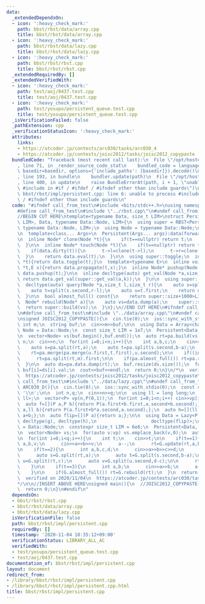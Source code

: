```yaml
---
data:
  _extendedDependsOn:
  - icon: ':heavy_check_mark:'
    path: bbst/rbst/data/array.cpp
    title: bbst/rbst/data/array.cpp
  - icon: ':heavy_check_mark:'
    path: bbst/rbst/data/lazy.cpp
    title: bbst/rbst/data/lazy.cpp
  - icon: ':heavy_check_mark:'
    path: bbst/rbst/rbst.cpp
    title: bbst/rbst/rbst.cpp
  _extendedRequiredBy: []
  _extendedVerifiedWith:
  - icon: ':heavy_check_mark:'
    path: test/aoj/0437.test.cpp
    title: test/aoj/0437.test.cpp
  - icon: ':heavy_check_mark:'
    path: test/yosupo/persistent_queue.test.cpp
    title: test/yosupo/persistent_queue.test.cpp
  _isVerificationFailed: false
  _pathExtension: cpp
  _verificationStatusIcon: ':heavy_check_mark:'
  attributes:
    links:
    - https://atcoder.jp/contests/arc030/tasks/arc030_4
    - https://atcoder.jp/contests/joisc2012/tasks/joisc2012_copypaste
  bundledCode: "Traceback (most recent call last):\n  File \"/opt/hostedtoolcache/Python/3.9.1/x64/lib/python3.9/site-packages/onlinejudge_verify/documentation/build.py\"\
    , line 71, in _render_source_code_stat\n    bundled_code = language.bundle(stat.path,\
    \ basedir=basedir, options={'include_paths': [basedir]}).decode()\n  File \"/opt/hostedtoolcache/Python/3.9.1/x64/lib/python3.9/site-packages/onlinejudge_verify/languages/cplusplus.py\"\
    , line 193, in bundle\n    bundler.update(path)\n  File \"/opt/hostedtoolcache/Python/3.9.1/x64/lib/python3.9/site-packages/onlinejudge_verify/languages/cplusplus_bundle.py\"\
    , line 400, in update\n    raise BundleErrorAt(path, i + 1, \"unable to process\
    \ #include in #if / #ifdef / #ifndef other than include guards\")\nonlinejudge_verify.languages.cplusplus_bundle.BundleErrorAt:\
    \ bbst/rbst/impl/persistent.cpp: line 6: unable to process #include in #if / #ifdef\
    \ / #ifndef other than include guards\n"
  code: "#ifndef call_from_test\n#include <bits/stdc++.h>\nusing namespace std;\n\n\
    #define call_from_test\n#include \"../rbst.cpp\"\n#undef call_from_test\n\n#endif\n\
    //BEGIN CUT HERE\ntemplate<typename Data, size_t LIM>\nstruct Persistent : RBST<Persistent<Data,\
    \ LIM>, Data, typename Data::Node, LIM>{\n  using super = RBST<Persistent, Data,\
    \ typename Data::Node, LIM>;\n  using Node = typename Data::Node;\n\n  Data data;\n\
    \n  template<class... Args>\n  Persistent(Args... args):data(forward<Args>(args)...){}\n\
    \n  inline Node* clone(Node *t){\n    if(t==nullptr) return t;\n    return super::create(*t);\n\
    \  }\n\n  inline Node* touch(Node *t){\n    if(t==nullptr) return t;\n    t=clone(t);\n\
    \    if(data.dirty(t)){\n      t->l=clone(t->l);\n      t->r=clone(t->r);\n  \
    \  }\n    return data.eval(t);\n  }\n\n  using super::toggle;\n  inline void toggle(Node\
    \ *t){return data.toggle(t);}\n  template<typename E>\n  inline void propagate(Node\
    \ *t,E x){return data.propagate(t,x);}\n  inline Node* pushup(Node *t){return\
    \ data.pushup(t);}\n\n  inline decltype(auto) get_val(Node *a,size_t k){\n   \
    \ return data.get_val(super::get_val(a,k));\n  }\n\n  using super::merge, super::split;\n\
    \  decltype(auto) query(Node *a,size_t l,size_t r){\n    auto s=split(a,l);\n\
    \    auto t=split(s.second,r-l);\n    auto u=t.first;\n    return data.reflect(u);\n\
    \  }\n\n  bool almost_full() const{\n    return super::size+1000>LIM;\n  }\n\n\
    \  Node* rebuild(Node* a){\n    auto vs=data.dump(a);\n    super::size=0;\n  \
    \  return super::build(vs);\n  }\n};\n//END CUT HERE\n#ifndef call_from_test\n\
    \n#define call_from_test\n#include \"../data/array.cpp\"\n#undef call_from_test\n\
    \nsigned JOISC2012_COPYPASTE(){\n  cin.tie(0);\n  ios::sync_with_stdio(0);\n \
    \ int m;\n  string buf;\n  cin>>m>>buf;\n\n  using Data = Array<char>;\n  using\
    \ Node = Data::Node;\n  const size_t LIM = 1e7;\n  Persistent<Data, LIM> pa;\n\
    \n  vector<Node> vs(buf.begin(),buf.end());\n  auto rt=pa.build(vs);\n\n  int\
    \ n;\n  cin>>n;\n  for(int i=0;i<n;i++){\n    int a,b,c;\n    cin>>a>>b>>c;\n\
    \    auto s=pa.split(rt,a);\n    auto t=pa.split(s.second,b-a);\n    auto u=pa.split(rt,c);\n\
    \    rt=pa.merge(pa.merge(u.first,t.first),u.second);\n\n    if((int)pa.count(rt)>m)\n\
    \      rt=pa.split(rt,m).first;\n\n    if(pa.almost_full()) rt=pa.rebuild(rt);\n\
    \  }\n\n  auto ds=pa.data.dump(rt);\n  buf.resize(ds.size());\n  for(int i=0;i<(int)ds.size();i++)\
    \ buf[i]=ds[i].val;\n  cout<<buf<<endl;\n  return 0;\n}\n/*\n  verified on 2020/11/04\n\
    \  https://atcoder.jp/contests/joisc2012/tasks/joisc2012_copypaste\n*/\n\n\n#define\
    \ call_from_test\n#include \"../data/lazy.cpp\"\n#undef call_from_test\n\nsigned\
    \ ARC030_D(){\n  cin.tie(0);\n  ios::sync_with_stdio(0);\n  const char newl =\
    \ '\\n';\n\n  int n,q;\n  cin>>n>>q;\n\n  using ll = long long;\n  using P = pair<ll,\
    \ ll>;\n  vector<P> vp(n,P(0,1));\n  for(int i=0;i<n;i++) cin>>vp[i].first;\n\n\
    \  auto f=[](P a,P b){return P(a.first+b.first,a.second+b.second);};\n  auto g=[](P\
    \ a,ll b){return P(a.first+b*a.second,a.second);};\n  auto h=[](ll a,ll b){return\
    \ a+b;};\n  auto flip=[](P a){return a;};\n\n  using Data = Lazy<P, ll, decltype(f),\
    \ decltype(g), decltype(h),\n                    decltype(flip)>;\n  using Node\
    \ = Data::Node;\n  constexpr size_t LIM = 6e6;\n  Persistent<Data, LIM> G(f,g,h,flip,P(0,0),0);\n\
    \n  vector<Node> vs;\n  for(auto v:vp) vs.emplace_back(v,0);\n  auto rt=G.build(vs);\n\
    \n  for(int i=0;i<q;i++){\n    int t;\n    cin>>t;\n\n    if(t==1){\n      int\
    \ a,b,v;\n      cin>>a>>b>>v;\n      a--;\n      rt=G.update(rt,a,b,v);\n    }\n\
    \n    if(t==2){\n      int a,b,c,d;\n      cin>>a>>b>>c>>d;\n      a--;c--;\n\
    \      auto s=G.split(rt,a);\n      auto t=G.split(s.second,b-a);\n      auto\
    \ u=G.split(rt,c);\n      auto v=G.split(u.second,d-c);\n\n      rt=G.merge(G.merge(s.first,v.first),t.second);\n\
    \    }\n\n    if(t==3){\n      int a,b;\n      cin>>a>>b;\n      a--;\n      cout<<G.query(rt,a,b).first<<newl;\n\
    \    }\n\n    if(G.almost_full()) rt=G.rebuild(rt);\n  }\n  return 0;\n}\n/*\n\
    \  verified on 2020/11/04\n  https://atcoder.jp/contests/arc030/tasks/arc030_4\n\
    */\n\n//INSERT ABOVE HERE\nsigned main(){\n  //JOISC2012_COPYPASTE();\n  //ARC030_D();\n\
    \  return 0;\n}\n#endif\n"
  dependsOn:
  - bbst/rbst/rbst.cpp
  - bbst/rbst/data/array.cpp
  - bbst/rbst/data/lazy.cpp
  isVerificationFile: false
  path: bbst/rbst/impl/persistent.cpp
  requiredBy: []
  timestamp: '2020-11-04 18:35:12+09:00'
  verificationStatus: LIBRARY_ALL_AC
  verifiedWith:
  - test/yosupo/persistent_queue.test.cpp
  - test/aoj/0437.test.cpp
documentation_of: bbst/rbst/impl/persistent.cpp
layout: document
redirect_from:
- /library/bbst/rbst/impl/persistent.cpp
- /library/bbst/rbst/impl/persistent.cpp.html
title: bbst/rbst/impl/persistent.cpp
---
```

